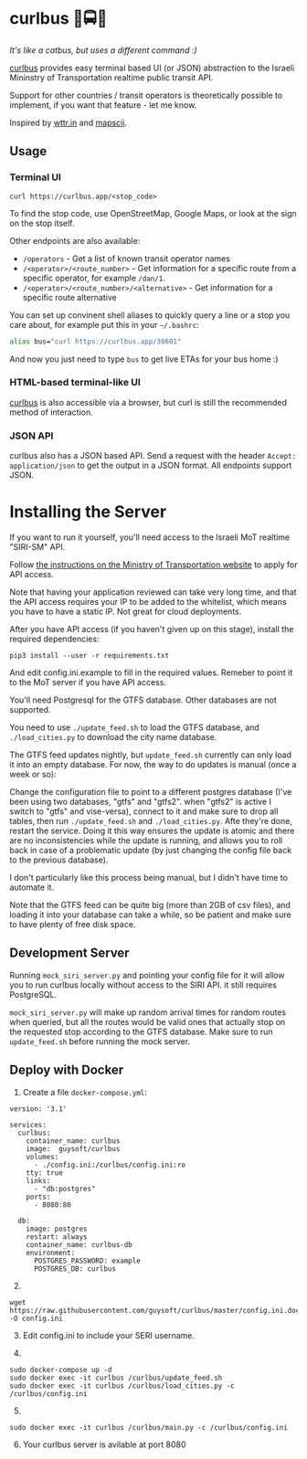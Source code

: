 # curlbus 🚉🚍🚌

*It's like a catbus, but uses a different command :)*

[curlbus](https://curlbus.app) provides easy terminal based UI (or JSON) abstraction to the Israeli Mininstry of Transportation realtime public transit API.

Support for other countries / transit operators is theoretically possible to implement, if you want that feature - let me know.

Inspired by [wttr.in](https://github.com/chubin/wttr.in) and [mapscii](https://github.com/rastapasta/mapscii).

## Usage

### Terminal UI

`curl https://curlbus.app/<stop_code>`

To find the stop code, use OpenStreetMap, Google Maps, or look at the sign on the stop itself.

Other endpoints are also available:

* `/operators` - Get a list of known transit operator names
* `/<operator>/<route_number>` - Get information for a specific route from a specific operator, for example `/dan/1`.
* `/<operator>/<route_number>/<alternative>` - Get information for a specific route alternative

You can set up convinent shell aliases to quickly query a line or a stop you care about, for example put this in your `~/.bashrc`:

```bash
alias bus="curl https://curlbus.app/36601"
```

And now you just need to type `bus` to get live ETAs for your bus home :)

### HTML-based terminal-like UI

[curlbus](https://curlbus.app) is also accessible via a browser, but curl is still the recommended method of interaction.

### JSON API

curlbus also has a JSON based API. Send a request with the header `Accept: application/json` to get the output in a JSON format. All endpoints support JSON.

# Installing the Server

If you want to run it yourself, you'll need access to the Israeli MoT realtime "SIRI-SM" API.

Follow [the instructions on the Ministry of Transportation website](https://www.gov.il/he/Departments/General/real_time_information_siri) to apply for API access.

Note that having your application reviewed can take very long time, and that the API access requires your IP to be added to the whitelist, which
means you have to have a static IP. Not great for cloud deployments.

After you have API access (if you haven't given up on this stage), install the required dependencies:

`pip3 install --user -r requirements.txt`

And edit config.ini.example to fill in the required values. Remeber to point it to the MoT server if you have API access.

You'll need Postgresql for the GTFS database. Other databases are not supported.

You need to use `./update_feed.sh` to load the GTFS database, and `./load_cities.py` to download the city name database.

The GTFS feed updates nightly, but `update_feed.sh` currently can only load it into an empty database. For now, the way to do updates is manual (once a week or so):

Change the configuration file to point to a different postgres database (I've been using two databases, "gtfs" and "gtfs2". when "gtfs2" is active I switch to "gtfs" and vise-versa), connect to it and make sure to drop all tables, then run `./update_feed.sh` and `./load_cities.py`. Afte they're done, restart the service. Doing it this way ensures the update is atomic and there are no inconsistencies while the update is running, and allows you to roll back in case of a problematic update (by just changing the config file back to the previous database).

I don't particularly like this process being manual, but I didn't have time to automate it.

Note that the GTFS feed can be quite big (more than 2GB of csv files), and loading it into your database can take a while, so be patient and make sure to have plenty of free disk space.

## Development Server

Running `mock_siri_server.py` and pointing your config file for it will allow you to run curlbus locally without access to the SIRI API.
it still requires PostgreSQL.

`mock_siri_server.py` will make up random arrival times for random routes when queried, but all the routes would be valid ones that actually
stop on the requested stop according to the GTFS database. Make sure to run `update_feed.sh` before running the mock server.


## Deploy with Docker
1. Create a file ``docker-compose.yml``:

```
version: '3.1'
  
services:
  curlbus:
    container_name: curlbus
    image:  guysoft/curlbus
    volumes:
      - ./config.ini:/curlbus/config.ini:ro
    tty: true
    links:
      - "db:postgres"
    ports:
      - 8080:80

  db:
    image: postgres
    restart: always
    container_name: curlbus-db
    environment:
      POSTGRES_PASSWORD: example
      POSTGRES_DB: curlbus
```
2. 
```
wget https://raw.githubusercontent.com/guysoft/curlbus/master/config.ini.docker -O config.ini
```
3. Edit config.ini to include your SERI username.

4. 
```
sudo docker-compose up -d
sudo docker exec -it curlbus /curlbus/update_feed.sh
sudo docker exec -it curlbus /curlbus/load_cities.py -c /curlbus/config.ini
```

5. 

```
sudo docker exec -it curlbus /curlbus/main.py -c /curlbus/config.ini
```

6. Your curlbus server is avilable at port 8080
